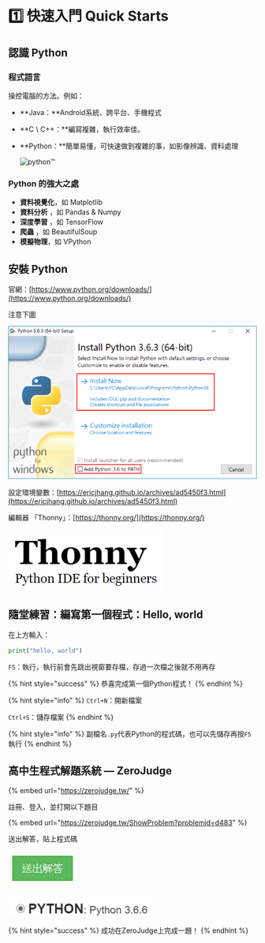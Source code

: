 # 1️⃣ 快速入門 Quick Starts

## 認識 Python

### 程式語言

操控電腦的方法。例如：

* **Java：**Android系統、跨平台、手機程式
* **C \ C++：**編寫複雜，執行效率佳。
* **Python：**簡單易懂，可快速做到複雜的事，如影像辨識、資料處理

  ![python&#x2122;](https://www.python.org/static/img/python-logo@2x.png)

### Python 的強大之處

* **資料視覺化**，如 Matplotlib
* **資料分析** ，如 Pandas & Numpy
* **深度學習** ，如 TensorFlow
* **爬蟲** ，如 BeautifulSoup
* **模擬物理**，如 VPython

## 安裝 Python

官網：[https://www.python.org/downloads/](https://www.python.org/downloads/)​

注意下圖

![&#x8981;&#x5148;&#x52FE;&#x9078;Add Python 3.X to PATH&#xFF0C;&#x518D;&#x9EDE;Install Now&#x3002;](../.gitbook/assets/image%20%2813%29.png)

設定環境變數：[https://ericjhang.github.io/archives/ad5450f3.html](https://ericjhang.github.io/archives/ad5450f3.html)

編輯器 「Thonny」：[https://thonny.org/](https://thonny.org/)

![&#x6700;&#x9069;&#x5408;&#x521D;&#x5B78;&#x8005;&#x7684; Python Editor](../.gitbook/assets/image%20%2854%29.png)

## 隨堂練習：編寫第一個程式：Hello, world

在上方輸入：

```python
print("hello, world")
```

`F5`：執行，執行前會先跳出視窗要存檔，存過一次檔之後就不用再存

{% hint style="success" %}
恭喜完成第一個Python程式！
{% endhint %}

{% hint style="info" %}
`Ctrl+N`：開新檔案

`Ctrl+S`：儲存檔案
{% endhint %}

{% hint style="info" %}
副檔名`.py`代表Python的程式碼，也可以先儲存再按`F5`執行
{% endhint %}

## 高中生程式解題系統 — ZeroJudge

{% embed url="https://zerojudge.tw/" %}

註冊、登入，並打開以下題目

{% embed url="https://zerojudge.tw/ShowProblem?problemid=d483" %}

送出解答，貼上程式碼

![](../.gitbook/assets/image%20%2858%29.png)

![](../.gitbook/assets/image%20%281%29.png)

{% hint style="success" %}
成功在ZeroJudge上完成一題！
{% endhint %}

